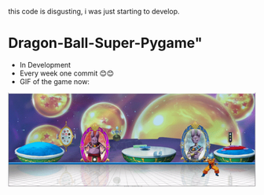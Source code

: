 this code is disgusting, i was just starting to develop.

# Dragon-Ball-Super-Pygame"
- In Development
- Every week one commit 😊😊
- GIF of the game now:

[![Watch the video](Images/GitView/Thumb.gif)](https://youtu.be/uW_8_bMq_-o)
